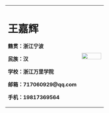 <table border="0">
  <tr>
    <td width="75%">
      <h1>王嘉辉</h1>
      <p><b>籍贯：浙江宁波</b></p>
      <p><b>民族：汉</b></p>
      <p><b>学校：浙江万里学院</b></p>
      <p><b>邮箱：717060929@qq.com</b></p>
      <p><b>手机：19817369564</b></p>
    </td>
    <td width="25%">
      <img src="/zhenjianzhao.JPG" width="100%">  
    </td>
  </tr>
</table>


